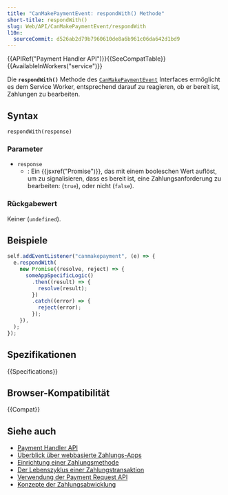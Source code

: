 ```yaml
---
title: "CanMakePaymentEvent: respondWith() Methode"
short-title: respondWith()
slug: Web/API/CanMakePaymentEvent/respondWith
l10n:
  sourceCommit: d526ab2d79b7960610de8a6b961c06da642d1bd9
---
```


{{APIRef("Payment Handler API")}}{{SeeCompatTable}}{{AvailableInWorkers("service")}}

Die **`respondWith()`** Methode des [`CanMakePaymentEvent`](/de/docs/Web/API/CanMakePaymentEvent) Interfaces ermöglicht es dem Service Worker, entsprechend darauf zu reagieren, ob er bereit ist, Zahlungen zu bearbeiten.

## Syntax

```js-nolint
respondWith(response)
```

### Parameter

- `response`
  - : Ein {{jsxref("Promise")}}, das mit einem booleschen Wert auflöst, um zu signalisieren, dass es bereit ist, eine Zahlungsanforderung zu bearbeiten: (`true`), oder nicht (`false`).

### Rückgabewert

Keiner (`undefined`).

## Beispiele

```js
self.addEventListener("canmakepayment", (e) => {
  e.respondWith(
    new Promise((resolve, reject) => {
      someAppSpecificLogic()
        .then((result) => {
          resolve(result);
        })
        .catch((error) => {
          reject(error);
        });
    }),
  );
});
```

## Spezifikationen

{{Specifications}}

## Browser-Kompatibilität

{{Compat}}

## Siehe auch

- [Payment Handler API](/de/docs/Web/API/Payment_Handler_API)
- [Überblick über webbasierte Zahlungs-Apps](https://web.dev/articles/web-based-payment-apps-overview)
- [Einrichtung einer Zahlungsmethode](https://web.dev/articles/setting-up-a-payment-method)
- [Der Lebenszyklus einer Zahlungstransaktion](https://web.dev/articles/life-of-a-payment-transaction)
- [Verwendung der Payment Request API](/de/docs/Web/API/Payment_Request_API/Using_the_Payment_Request_API)
- [Konzepte der Zahlungsabwicklung](/de/docs/Web/API/Payment_Request_API/Concepts)
